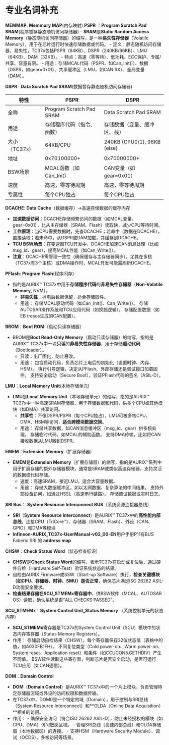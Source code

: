 # 专业名词补充

**MEMMAP**: **Memmory MAP**(内存映射)
**PSPR**  ：**Program Scratch Pad SRAM**(程序暂存静态随机访问存储器)
    - **SRAM**是**Static Random Access Memory**（静态随机访问存储器）的缩写，是一种**易失性存储器**（Volatile Memory），用于在芯片运行时快速存储数据或代码。
    - 定义：静态随机访问存储器，易失性，TC37x包括PSPR（64KB）、DSPR（240KB/96KB）、LMU（64KB）、DAM（32KB）。
    - 特点：高速（零等待）、低功耗、ECC保护、专属/共享、容量有限。
    - 用途：存储MCAL代码（PSPR，如Can_Init()）、数据（DSPR，如gear=0x01）、共享缓冲区（LMU，如CAN RX）、全局变量（DAM）。

**DSPR**  : **Data Scratch Pad SRAM**(数据暂存静态随机访问存储器)

|特性	         |PSPR	                    |DSPR                        |
|-------------|---------------------------|----------------------------|
|全称         |Program Scratch Pad SRAM   |Data Scratch Pad SRAM       |
|用途         |存储程序代码（指令、函数）   |存储数据（变量、缓冲区、栈）   |
|大小（TC37x）|64KB/CPU                   |240KB (CPU0/1), 96KB (else) |
|地址        |0x70100000+	                |0x70000000+                |
|BSW场景     |MCAL函数（如Can_Init）       |CAN变量（如gear=0x01）      |
|速度        |高速，零等待周期             |高速，零等待周期             |
|专属性      |每个CPU独占                 |每个CPU独占                  |

**DCACHE**: **Data Cache**（数据缓存）->高速存储数据的缓存内存
  - **加速数据访问**：DCACHE存储频繁访问的数据（如MCAL变量、gear=0x01），比从主存储器（SRAM、Flash）读取快，减少CPU等待时间。
  - **工作原理**：当CPU需要数据时，先查DCACHE；若命中（数据在DCACHE），直接读取；若未命中，从DSPR或DAM加载，并缓存到DCACHE。
  - **TCU BSW场景**：在变速器TCU开发中，DCACHE加速CAN消息处理（比如msg_id、gear），提高MCAL性能（如Can_Write()）。
  - **注意**：DCACHE需管理一致性（确保缓存与主存储器同步），尤其在多核（TC37x有3个主核）或DMA操作时，MCAL开发可能需刷新DCACHE。

**PFlash**: **Program Flash**(程序闪存) 
  - 指的是AURIX™ TC37x中用于**存储程序代码**的**非易失性存储器**（**Non-Volatile Memory**, NVM）。
    - **非易失性**：掉电后数据保留，适合存储固件。
    - 用途：
          存储MCAL驱动代码（如Can_Init()、Can_Write()）。
          存储AUTOSAR操作系统和TCU应用代码（如换挡逻辑）。
          存储配置数据（如EB tresos生成的CAN配置）。

**BROM**：**Boot ROM**（启动只读存储器）
  - BROM是**Boot Read-Only Memory**（启动只读存储器）的缩写，指的是AURIX™ TC37x中一块**只读**的**非易失性存储器**，用于存储**启动代码**（Bootloader）。
    - 只读：出厂固化，防止篡改。
    - 用途： 
          包含启动代码，负责芯片上电后的初始化（设置时钟、内存、HSM）。
          执行引导逻辑，决定从PFlash、外部存储还是调试接口加载固件。
          支持安全启动（Secure Boot），验证PFlash代码的签名（ASIL-D）。

**LMU**：**Local Memory Unit**(本地存储单元)
  - **LMU**是**Local Memory Unit**（本地存储单元）的缩写，指的是AURIX™ TC37x中一种高速SRAM存储器，用于存储数据和代码，供多个CPU或其他模块（如DMA）共享访问。
    - **共享性**：不像DSPR/PSPR（每个CPU独占），LMU可被多核CPU、DMA、HSM等访问，**适合跨模块数据交换**。
    - 用途：
          存储共享数据，如CAN消息缓冲区（msg_id、gear）供多核处理。
          存储临时代码，如MCAL的辅助函数。
          支持DMA传输，比如将CAN接收数据从LMU搬到DSPR。

**EMEM**：**Extension Memory**（扩展存储器）
  - **EMEM**是**Extension Memory**（扩展存储器）的缩写，指的是AURIX™系列中用于扩展存储的额外存储器模块，通常是SRAM或类似高速存储器，支持灵活的数据或代码存储。
    - 速度：高速SRAM，接近LMU，适合大容量数据。
    - 用途：
          存储大数据缓冲区，如以太网数据、复杂算法的中间结果。
          支持外部设备访问，如通过HSSL（高速串行链路）。
          存储调试数据或实时日志。

**SRI Bus**： **System Resource Interconnect BUS**（系统资源连接器总线）
  - **SRI**（**System Resource Interconnect**）是AURIX™ TC37x中的**高性能内部总线**，连接CPU（TriCore™）、存储器（SRAM、Flash）、外设（CAN、GPIO）和DMA等模块
  - **Infineon-AURIX_TC37x-UserManual-v02_00-EN**用户手册P11有BUS Faberic SRI 的 **address map**

**CHSW**：**Check Status Word**（状态检查标识）
  - **CHSW**是**Check Status Word**的缩写，表示TC37x在启动或复位后，通过硬件自检（Hardware Self-Test）验证系统状态的结果。
  - 自检由AURIX Firmware或SSW（Start-up Software）执行，**检查关键模块（如CPU、存储器、时钟、SMU）是否正常**，确保芯片满足ISO 26262 ASIL-D功能安全要求。
  - **检查结果存储在SCU_STMEMx寄存器中**，供BSW软件（MCAL、AUTOSAR OS）读取，确认系统是否“ALL CHECKS PASSED”。

**SCU_STMEMx**：**System Control Unit_Status Memory** （系统控制单元的状态内存）
  - **SCU_STMEMx**寄存器是TC37x的System Control Unit（SCU）模块中的状态内存寄存器（Status Memory Registers）。
  - 作用：
        存储启动自检结果（CHSW），每个寄存器保存32位状态值（表格中的值，如A030FB1FH）。
        不同复位类型（Cold power-on、Warm power-on、System reset、Application reset）和条件（如CCUCON5.GETHDIV）产生不同值。
        BSW软件读取这些寄存器，判断芯片是否安全启动，是否可运行TCU应用（如CAN通信）。

**DOM**：**Domain Control**
  - **DOM**（**Domain Control**）是AURIX™ TC37x中的一个片上模块，负责管理特定存储器区域或外设的访问权限和数据传输。
  - 在TC37x中，DOM0是一个特定的域（Domain），用于控制与SRI总线（System Resource Interconnect）和**OLDA（Online Data Acquisition）**相关的访问。
  - 作用：
        - 确保安全访问（符合ISO 26262 ASIL-D），防止未经授权的模块（如CPU、DMA）访问敏感区域。
        - 管理SRI总线（高速内部总线）和OLDA存储器（本地数据区）的连接。
        - 支持HSM（Hardware Security Module）、调试（OCDS）、多核访问等场景。